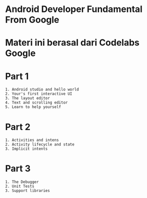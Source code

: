# Android Developer Fundamental From Google

# Materi ini berasal dari Codelabs Google

  # Part 1 
    1. Android studio and hello world
    2. Your's first interactive UI
    3. The layout editor 
    4. Text and scrolling editor
    5. Learn to help yourself
  
  # Part 2
    1. Activities and intens
    2. Activity lifecycle and state
    3. Implicit intents
    
  # Part 3
    1. The Debugger
    2. Unit Tests
    3. Support libraries
    
  
  
